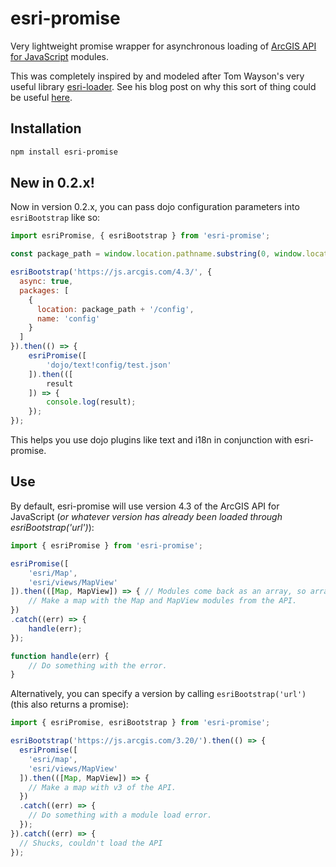 # esri-promise
Very lightweight promise wrapper for asynchronous loading of [ArcGIS API for JavaScript](https://developers.arcgis.com/javascript/) modules.

This was completely inspired by and modeled after Tom Wayson's very useful library [esri-loader](https://www.npmjs.com/package/esri-loader). See his blog post on why this sort of thing could be useful [here](http://tomwayson.com/2016/11/27/using-the-arcgis-api-for-javascript-in-applications-built-with-webpack/).

## Installation

```bash
npm install esri-promise
```

## New in 0.2.x!

Now in version 0.2.x, you can pass dojo configuration parameters into `esriBootstrap` like so:

```js
import esriPromise, { esriBootstrap } from 'esri-promise';

const package_path = window.location.pathname.substring(0, window.location.pathname.lastIndexOf('/'));

esriBootstrap('https://js.arcgis.com/4.3/', {
  async: true,
  packages: [
    {
      location: package_path + '/config',
      name: 'config'
    }
  ]
}).then(() => {
    esriPromise([
        'dojo/text!config/test.json'
    ]).then(([
        result
    ]) => {
        console.log(result);
    });
});

```

This helps you use dojo plugins like text and i18n in conjunction with esri-promise.

## Use

By default, esri-promise will use version 4.3 of the ArcGIS API for JavaScript (*or whatever version has already been loaded through esriBootstrap('url')*):

```js
import { esriPromise } from 'esri-promise';

esriPromise([
    'esri/Map',
    'esri/views/MapView'
]).then(([Map, MapView]) => { // Modules come back as an array, so array destructuring is convenient here.
    // Make a map with the Map and MapView modules from the API.
})
.catch((err) => {
    handle(err);
});

function handle(err) {
    // Do something with the error.
}
```

Alternatively, you can specify a version by calling `esriBootstrap('url')` (this also returns a promise):

```js
import { esriPromise, esriBootstrap } from 'esri-promise';

esriBootstrap('https://js.arcgis.com/3.20/').then(() => {
  esriPromise([
    'esri/map',
    'esri/views/MapView'
  ]).then(([Map, MapView]) => {
    // Make a map with v3 of the API.
  })
  .catch((err) => {
    // Do something with a module load error.
  });
}).catch((err) => {
  // Shucks, couldn't load the API
});
```